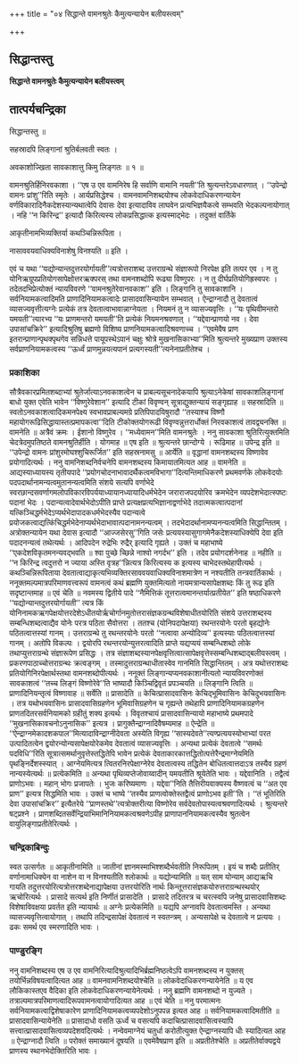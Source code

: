 +++
title = "०४ सिद्धान्ते वामनश्रुतेः कैमुत्यन्यायेन बलीयस्त्वम्"

+++


## सिद्धान्तस्तु

**सिद्धान्ते वामनश्रुतेः कैमुत्यन्यायेन बलीयस्त्वम्**

## **तात्पर्यचन्द्रिका**

सिद्धान्तस्तु ॥

सहस्रादपि लिङ्गानां श्रुतिर्बलवती स्वतः ।

अवकाशोज्खिता सावकाशात्तु किमु लिङ्गतः ॥ १ ॥

वामनश्रुतिर्हिनिरवकाशा । ‘‘एष उ एव वामनिरेष हि सर्वाणि वामानि नयती’’ति श्रुत्यन्तरेऽवधारणात् । ‘‘उपेन्द्रो वामनः प्रांशु’’रिति स्मृतेः । आर्यप्रसिद्धेश्च । वामनवामनिशब्दयोश्च लोकवेदाधिकरणन्यायेन वर्णविकारादिनैकदेशस्यान्यथात्वेपि देवासः देवा इत्यादाविव लाघवेन प्रत्यभिज्ञयैकत्वे सम्भवति भेदकल्पनायोगात् । नहि ‘‘न किरिन्द्र’’ इत्यादौ किरित्यस्य लोकप्रसिद्धात्क इत्यस्माद्भेदः । तदुक्तं वार्तिके

आकृतीनामभिव्यक्तिर्या कथञ्चिन्निरूपिता ।

नासाववयवाधिक्यविनाशेषु विनश्यति ॥ इति ।

एवं च यथा ‘‘यद्योन्यान्तदुत्तरयोर्गायती’’त्यत्रोत्तराशब्द उत्तराग्रन्थे संज्ञारूपो निरपेक्ष इति तत्पर एव । न तु योनिऋग्रूपप्रतियोगसापेक्षोत्तरऋक्परस् तथा वामनशब्दोपि रूढ्या विष्णुपरः । न तु दीर्घप्रतियोगिह्रस्वपरः । तदेतदभिप्रेत्योक्तं न्यायविवरणे ‘‘वामनश्रुतेरेवानवकाश’’ इति । लिङ्गानि तु सावकाशानि । सर्वनियामकत्वादिमति प्राणादिनियामकत्वादेः प्रासादवासिन्यायेन सम्भवात् । ऐन्द्राग्नादौ तु देवतात्वं व्यासज्यवृत्तीत्यग्नेः प्रत्येकं तत्र देवतात्वाभावान्नाग्नेयता । नियमनं तु न व्यासज्यवृत्तिः । ‘‘यः पृथिवीमन्तरो यमयती’’त्यारभ्य ‘‘यः प्राणमन्तरो यमयती’’ति प्रत्येकं नियमनश्रवणात् । ‘‘यद्देवान्प्राणयो नव । देवा उपासांचक्रिरे’’ इत्यादिश्रुतिषु ब्रह्मणो विशिष्य प्राणनियामकत्वादिश्रवणाच्च । ‘‘एवमेवैष प्राण इतरान्प्राणान्पृथक्पृथगेव सन्निधत्ते पायूपस्थेऽपानं चक्षुः श्रोत्रे मुखनासिकाभ्या’’मिति श्रुत्यन्तरे मुख्यप्राण उक्तस्य सर्वप्राणनियामकत्वस्य ‘‘ऊर्ध्वं प्राणमुन्नयत्यपानं प्रत्यगस्यती’’त्यनेनाप्रतीतेश्च ।

### **प्रकाशिका**

सौत्रैवकारप्रमितशब्दाभ्यां श्रुतेर्जात्याऽनवकाशत्वेन च प्राबल्यसूचनादेकयापि श्रुत्याऽनेकेषां सावकाशलिङ्गानां बाधो युक्त एवेति भावेन ‘‘विष्णुरेवेशान’’ इत्यादि टीकां विवृण्वन् सूत्राद्युक्तन्यायं सङ्गृह्याह ॥ सहस्रादिति ॥ स्वतोऽनवकाशत्वादिकमनपेक्ष्य स्वभावप्राबल्यमग्रे प्रतिपिपादयिषुरादौ ‘‘तस्याश्च विष्णौ महायोगरूढिसिद्धायास्तत्प्रमापकत्वा’’दिति टीकोक्तयोगरूढी विवृण्वन्नुत्तरार्धोक्तं निरवकाशत्वं तावद्व्यनक्ति ॥ वामनेति ॥ अत्रैवं क्रमः । ईशानो विष्णुरेव । ‘‘मध्येवामन’’मिति वामनश्रुतेः । ननु सावकाशा श्रुतिरित्युक्तमिति चेदत्रेदमुपतिष्ठते वामनश्रुतिर्हीति । योगमाह ॥ एष इति ॥ श्रुत्यन्तरे छान्दोग्ये । रूढिमाह ॥ उपेन्द्र इति ॥ ‘‘उपेन्द्रो वामनः प्रांशुरमोघश्शुचिरूर्जित’’ इति सहस्रनामसु ॥ आर्येति ॥ वृद्धानां वामनशब्दस्य विष्णावेव प्रयोगादित्यर्थः । ननु वामनिशब्दनिर्वचनेपि वामनशब्दस्य किमायातमित्यत आह ॥ वामनेति ॥ आद्यस्याध्यायस्य तृतीयपादे ‘‘प्रयोगचोदनाभावादर्थैकत्वमविभागा’’दित्यन्तिमाधिकरणे प्रथमवर्णके लोकवेदयोः पदपदार्थानामन्यत्वमुतानन्यत्वमिति संशये सत्यपि वर्णाभेदे स्वरछान्दसवर्णागमलोपविकारविपर्ययाध्यायानध्यायादिधर्मभेदेन जराराजपदयोरिव क्रमभेदेन व्यपदेशभेदात्स्पष्टः पदानां भेदः । पदान्यत्वादेवार्थभेदोऽपीति प्राप्ते प्रत्यक्षप्रत्यभिज्ञानाद्वर्णाभेदे तदात्मकत्वात्पदानां यत्किञ्चिद्धर्मभेदेऽप्यर्थभेदापादकधर्मभेदस्यैव पदान्यत्वे प्रयोजकत्वाद्यत्किंचिद्धर्मभेदेनाप्यर्थभेदाभावात्पदानामनन्यत्वम् । तदभेदादर्थानामप्यनन्यत्वमिति सिद्धान्तितम् । अत्रोक्तन्यायेन यथा देवास इत्यादौ ‘‘आज्जसेरसु’’गिति जसेः प्रत्ययस्यासुगागमेनैकदेशस्याधिक्येपि देवा इति पदादनन्यत्वं तथेत्यर्थः । आदिपदेन रुद्रेभिः रुद्रैर् इत्यादि गृह्यते । उक्तं च महाभाष्ये ‘‘एकदेशविकृतमनन्यवद्भवति ॥ श्वा पुच्छे च्छिन्ने नाश्वो नगर्दभ’’ इति । तदेव प्रयोगदर्शनेनाह ॥ नहीति ॥ ‘‘न किरिन्द्र त्वदुत्तरो न ज्याया अस्ति वृत्रह’’न्नित्यत्र किरित्यस्य क इत्यस्य चाभेदस्तथेहापीत्यर्थः । कथञ्चिन्निरूपिताया देवतात्वाद्याकृत्यभिव्यक्तिरसाववयवाधिक्यविनाशमात्रेण न नश्यतीति तन्त्रवार्तिकार्थः । ननूक्तमल्पमात्रपरिमाणवत्त्वरूपं वामनत्वं कथं ब्रह्मणि युक्तमित्यतो नायमत्रान्यसापेक्षशब्दः किं तु रूढ इति सदृष्टान्तमाह ॥ एवं चेति ॥ नवमस्य द्वितीये पादे ‘‘नैमित्तिकं तूत्तरात्वमानन्तर्यात्प्रतीयेत’’ इति षष्ठाधिकरणे ‘‘यद्योन्यान्तदुत्तरयोर्गायती’’ त्यत्र किं योनिनामकऋगपेक्षयोत्तरदेशेऽधीतयोर्ऋचोर्गानमुतोत्तरासंज्ञकग्रन्थविशेषाधीतयोरिति संशये उत्तराशब्दस्य सम्बन्धिशब्दत्वाद्यैव योनेः परत्र पठिता सैवोत्तरा । ततश्च (योनिपदापेक्षया) रथन्तरयोनेः परतो बृहद्योनेः पठितत्वात्तस्यां गानम् । उत्तराग्रन्थे तु रथन्तरयोनेः परतो ‘‘नत्वावा अन्योदिव्य’’ इत्यस्याः पठितत्वात्तस्यां गानम् । अतोपि विकल्पः । द्वयोरपि रथन्तरयोन्युत्तरत्वादिति प्राप्ते यद्यप्ययं सम्बन्धिशब्दो लोके तथाप्युत्तराग्रन्थे संज्ञारूपेण प्रसिद्धः । तत्र संज्ञाशब्दस्यानपेक्षवृत्तित्वात्सापेक्षवृत्तेस्सम्बन्धिशब्दाद्बलीयस्त्वम् । प्रकरणपाठाच्चोत्तराग्रन्थः क्रत्वङ्गम् । तस्मादुत्तराग्रन्थाधीतास्वेव गानमिति सिद्धान्तितम् । अत्र यथोत्तराशब्दः प्रतियोगिनिरपेक्षार्थस्तथा वामनशब्दोपीत्यर्थः । ननूक्तं लिङ्गान्यप्यनवकाशानीत्यतो न्यायविवरणोक्तं सावकाशत्वं ‘‘तच्च लिङ्गं विष्णोरेवे’’ति भाष्यादौ किञ्चिद्विवृतं प्रपञ्चयति ॥ लिङ्गानि त्विति ॥ प्राणादिनियन्तृत्वं विष्णावाह ॥ सर्वेति ॥ प्रासादेति ॥ केचित्प्रासादवासिनः केचिद्भूमिवासिनः केचिदुभयवासिनः । तत्र यथोभयवासिनः प्रासादवासिग्रहणेन भूमिवासिग्रहणेन च गृह्यन्ते तथेहापि प्राणादिनियामकग्रहणेन प्राणतदितरसर्वनियामको ग्रहीतुं शक्य इत्यर्थः । विवृतश्चायं प्रासादवासिन्यायो महाभाष्ये प्रथमपादे ‘‘मुखनासिकावचनोऽनुनासिक’’ इत्यत्र । प्रागुक्तैन्द्राग्नादिवैषम्यमाह ॥ ऐन्द्रेति ॥ ‘‘ऐन्द्राग्नमेकादशकपाल’’मित्यादाविन्द्राग्नीदेवता अस्येति विगृह्य ‘‘सास्यदेवते’’त्यण्प्रत्ययस्योभाभ्यां परत उत्पादितत्वेन द्वयोरन्योन्यसापेक्षयोरेकमेव देवतात्वं व्यासज्यवृत्तिः । अन्यथा प्रत्येकं देवतात्वे ‘‘समर्थः पदविधि’’रिति सूत्रात्समर्थानुवृत्तेस्तद्धितेपि भावेन प्रत्येकं देवताकारकात्तद्धितोत्पत्तेरैन्द्रमाग्नेयमिति पृथङ्निर्देशस्स्यात् । आग्नेयमित्यत्र त्वितरनिरपेक्षाग्नेरेव देवतात्वस्य तद्धितेन बोधितत्वात्तदाऽत्र तस्यैव ग्रहणं नान्यस्येत्यर्थः ॥ प्रत्येकमिति ॥ अन्यथा पृथिव्यप्तेजोवाय्वादीन् यमयतीति श्रूयेतेति भावः । यद्देवानिति । तद्वैत्वं प्राणोऽभवः । महान् भोगः प्रजापतेः । भुजः करिष्यमाणः । यद्देवा’’निति तैत्तिरीयवाक्यस्य वैष्णवत्वं च ‘‘अत एव प्राण’’ इत्यत्र सिद्धमिति भावः । उक्तं च भाष्ये ‘‘तस्यैव प्राणत्वोक्तेस्तद्वैत्वं प्राणोऽभव इती’’ति । ‘‘तं भूतिरिति देवा उपासांचक्रिर’’ इत्यैतरेये ‘‘प्राणस्तथे’’त्यत्रोक्तरीत्या विष्णोरेव सर्वदेवतोपास्यत्वश्रवणादित्यर्थः । श्रुत्यन्तरे षट्प्रश्ने । प्राणशब्दितसर्वेन्द्रियाभिमानिनियामकत्वश्रवणेऽपीह प्राणापाननियामकत्वस्यैव श्रुतत्वेन वायुलिङ्गाप्रतीतेरित्यर्थः ।

### **चन्द्रिकाबिन्दुः**

स्वत उत्सर्गतः ॥ आकृतीनामिति ॥ जातीनां ज्ञानमस्माभिश्शब्दैर्भवतीति निरूपितम् । इयं च शब्दैः प्रतीतिर् वर्णानामाधिक्येन वा नाशेन वा न विनश्यतीति श्लोकार्थः ॥ यद्योन्यामिति ॥ यत् साम योन्याम् आद्यऋचि गायति तदुत्तरयोरित्यत्रोत्तरशब्देनाद्यापेक्षया उत्तरयोरिति नार्थः किन्तूत्तरासंज्ञकयोरुत्तराग्रन्थस्थयोर् ऋचोरित्यर्थः । प्रासादे सत्यर्थ इति निर्णीतं प्रासादेति । प्रासादे तदितरत्र च चरत्स्वपि जनेषु प्रासादवासिशब्दः विशेषाविवक्षया प्रवर्तत इति न्यायार्थः ॥ अग्नेः प्रत्येकमिति ॥ यद्यपि अग्नावपि देवतात्वमस्ति । अन्यथा व्यासज्यवृत्तित्वायोगात् । तथापि तदिन्द्रसापेक्षं देवतात्वं न स्वतन्त्रम् । अन्यसापेक्षे च देवतात्वे न प्रत्ययः । ढकः समर्थ एव स्मरणादिति भावः ।

### **पाण्डुरङ्गि**

ननु वामनिशब्दस्य एष उ एव वामनिरित्यादिश्रुत्यादिभिर्ब्रह्मनिष्ठत्वेऽपि वामनशब्दस्य न युक्तस् तयोर्भिन्नविषयत्वादित्यत आह ॥ वामनवामनिशब्दयोश्चेति ॥ लोकवेदाधिकरणन्यायेनेति ॥ य एव लौकिकास्तएव वैदिका इति लोकवेदाधिकरणन्यायेनेत्यर्थः । ननु ब्रह्मणि वामनशब्दो न युज्यते । तत्राल्पमात्रपरिमाणत्वादिरूपवामनत्वायोगादित्यत आह ॥ एवं चेति ॥ ननु परमात्मनः सर्वनियामकत्वाद्विशेषाकारेण प्राणादिनियामकत्वव्यपदेशोऽनुपपन्न इत्यत आह ॥ सर्वनियामकत्वादिमतीति ॥ प्रासादवासिन्यायेनेति ॥ प्रासादाधो वसति ऊर्ध्वं च वसत्यपि कदाचित्प्रासादवासित्वस्यापि सत्त्वात्प्रासादवासित्वव्यपदेशवदित्यर्थः । नन्वेवमाग्नेयं चतुर्धा करोतीत्युक्त ऐन्द्राग्नस्यापि धीः स्यादित्यत आह ॥ ऐन्द्राग्नादौ त्विति ॥ परोक्तं समाख्यानं दूषयति ॥ एवमेवैषप्राण इति ॥ अप्रतीतेश्चेति ॥ अप्रतीतेर्वाक्यद्वये प्राणस्य स्थानभेदोक्तिरिति भावः ।

